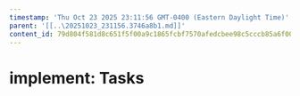 ```yaml
---
timestamp: 'Thu Oct 23 2025 23:11:56 GMT-0400 (Eastern Daylight Time)'
parent: '[[..\20251023_231156.3746a8b1.md]]'
content_id: 79d804f581d8c651f5f00a9c1865fcbf7570afedcbee98c5cccb85a6f00c0eaf
---
```


# implement: Tasks
